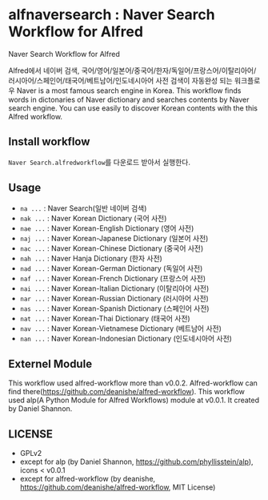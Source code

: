 alfnaversearch : Naver Search Workflow for Alfred
==============

Naver Search Workflow for Alfred

Alfred에서 네이버 검색, 국어/영어/일본어/중국어/한자/독일어/프랑스어/이탈리아어/러시아어/스페인어/태국어/베트남어/인도네시아어 사전 검색이 자동완성 되는 워크플로우
Naver is a most famous search engine in Korea.
This workflow finds words in dictonaries of Naver dictionary and searches contents by Naver search engine. 
You can use easily to discover Korean contents with the this Alfred workflow.

Install workflow
--------------
 `Naver Search.alfredworkflow`를 다운로드 받아서 실행한다.

Usage
--------------
* `na ...`  : Naver Search(일반 네이버 검색)
* `nak ...` : Naver Korean Dictionary (국어 사전)
* `nae ...` : Naver Korean-English Dictionary (영어 사전)
* `naj ...` : Naver Korean-Japanese Dictionary (일본어 사전)
* `nac ...` : Naver Korean-Chinese Dictionary (중국어 사전)
* `nah ...` : Naver Hanja Dictionary (한자 사전)
* `nad ...` : Naver Korean-German Dictionary (독일어 사전)
* `naf ...` : Naver Korean-French Dictionary (프랑스어 사전)
* `nai ...` : Naver Korean-Italian Dictionary (이탈리아어 사전)
* `nar ...` : Naver Korean-Russian Dictionary (러시아어 사전)
* `nas ...` : Naver Korean-Spanish Dictionary (스페인어 사전)
* `nat ...` : Naver Korean-Thai Dictionary (태국어 사전)
* `nav ...` : Naver Korean-Vietnamese Dictionary (베트남어 사전)
* `nan ...` : Naver Korean-Indonesian Dictionary (인도네시아어 사전)


Externel Module
--------------
 This workflow used alfred-workflow more than v0.0.2. Alfred-workflow can find there(https://github.com/deanishe/alfred-workflow).
 This workflow used alp(A Python Module for Alfred Workflows) module at v0.0.1. It created by Daniel Shannon. 

LICENSE
--------------
 - GPLv2
 - except for alp (by Daniel Shannon, https://github.com/phyllisstein/alp), icons < v0.0.1
 - except for alfred-workflow (by deanishe, https://github.com/deanishe/alfred-workflow, MIT License)